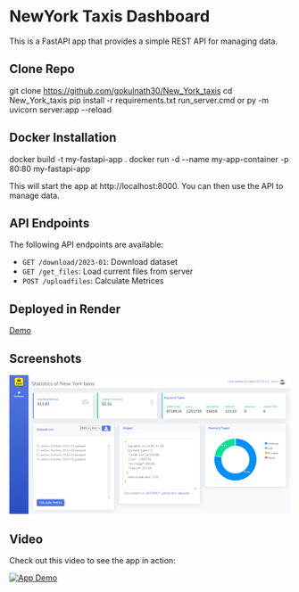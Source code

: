 # NewYork Taxis Dashboard

This is a FastAPI app that provides a simple REST API for managing data.


## Clone Repo
git clone https://github.com/gokulnath30/New_York_taxis
cd New_York_taxis
pip install -r requirements.txt
run_server.cmd or py -m uvicorn server:app --reload

## Docker Installation

docker build -t my-fastapi-app .
docker run -d --name my-app-container -p 80:80 my-fastapi-app

This will start the app at http://localhost:8000. You can then use the API to manage data.

## API Endpoints

The following API endpoints are available:

- `GET /download/2023-01`: Download dataset 
- `GET /get_files`: Load current files from server
- `POST /uploadfiles`: Calculate Metrices

## Deployed in Render
[Demo](https://new-york-taxis.onrender.com/ "NewYork Taxis")


## Screenshots

![Dashbaord](/static/img/App.png)

## Video
Check out this video to see the app in action:

[![App Demo](https://img.youtube.com/vi/BEXRY6RowWM/0.jpg)](https://youtu.be/BEXRY6RowWM)
